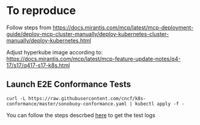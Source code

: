 # To reproduce

Follow steps from https://docs.mirantis.com/mcp/latest/mcp-deployment-guide/deploy-mcp-cluster-manually/deploy-kubernetes-cluster-manually/deploy-kubernetes.html

Adjust hyperkube image according to: https://docs.mirantis.com/mcp/latest/mcp-feature-update-notes/q4-17/s17/q417-s17-k8s.html

## Launch E2E Conformance Tests

`curl -L https://raw.githubusercontent.com/cncf/k8s-conformance/master/sonobuoy-conformance.yaml | kubectl apply -f -`

You can follow the steps descrbed [here](https://github.com/cncf/k8s-conformance/blob/master/instructions.md) to get the test logs
